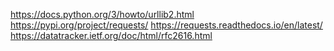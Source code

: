 https://docs.python.org/3/howto/urllib2.html
https://pypi.org/project/requests/
https://requests.readthedocs.io/en/latest/
https://datatracker.ietf.org/doc/html/rfc2616.html
